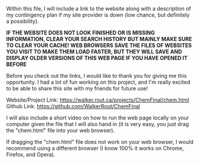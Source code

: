 Within this file, I will include a link to the website
along with a description of my contingency plan if my site
provider is down (low chance, but definitely a possibility).

**IF THE WEBSITE DOES NOT LOOK FINISHED OR IS MISSING INFORMATION,
CLEAR YOUR SEARCH HISTORY BUT MAINLY MAKE SURE TO CLEAR YOUR CACHE!
WEB BROWSERS SAVE THE FILES OF WEBSITES YOU VISIT TO MAKE THEM LOAD
FASTER, BUT THEY WILL SAVE AND DISPLAY OLDER VERSIONS OF THIS WEB PAGE
IF YOU HAVE OPENED IT BEFORE**

Before you check out the links, I would like to thank you for
giving me this opportunity. I had a lot of fun working on this project,
and I'm really excited to be able to share this site with my friends
for future use!

Website/Project Link: https://walker.rout.ca/projects/ChemFinal/chem.html
Github Link: https://github.com/WalkerRout/ChemFinal

I will also include a short video on how to run the web page locally
on your computer given the file that I will also hand in (it is very
easy, you just drag the "chem.html" file into your web browser).

If dragging the "chem.html" file does not work on your web browser,
I would recommend using a different browser (I know 100% it works on
Chrome, Firefox, and Opera).

